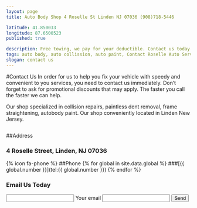 ```yaml
---
layout: page
title: Auto Body Shop 4 Roselle St Linden NJ 07036 (908)718-5446

latitude: 41.850033
longitude: 87.6500523
published: true

description: Free towing, we pay for your deductible. Contact us today - Call, or email. (Web discounts may apply, call now) - Collision repairs, dent removal, body paint. Auto Body Shop 4 Roselle St Linden NJ 07036 (908)718-5446
tags: auto body, auto collission, auto paint, Contact Roselle Auto Service, dent, dent removal, dent repair, Email us, frame, frame straightening, linden, new jersey, nj, painting, paintless dent removal, Phone, removal, Repair, shop
slogan: contact us
---
```

<section>
<div class="row">

#Contact Us
In order for us to help you fix your vehicle with speedy and convenient to you services, you need to contact us immediately. Don’t forget to ask for promotional discounts that may apply. The faster you call the faster we can help.

Our shop specialized in collision repairs, paintless dent removal, frame straightening, autobody paint. Our shop conveniently located in Linden New Jersey.

</div>
<div class="row center">
<div class="one-half column">

##Address
### 4 Roselle Street, Linden, NJ 07036
</div>
<div class="one-half column">
{% icon fa-phone %}
##Phone
{% for global in site.data.global %} 
###[{{ global.number }}](tel:{{ global.number }})
{% endfor %}

</div>
</div>




### Email Us Today
<form action="//formspree.io/xdesigns@gmail.com">
<div class="row">
    <input type="text" name="name">
    <label for="emailInput">Your email</label>
    <input type="email" name="_replyto" if="emailnput">
    <input class="button-primary" type="submit" value="Send">
</div>
</form>


</section>